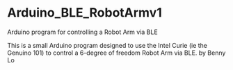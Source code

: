 # Arduino_BLE_RobotArmv1
Arduino program for controlling a Robot Arm via BLE

This is a small Arduino program designed to use the Intel Curie (ie the Genuino 101) to control a 6-degree of freedom Robot Arm via BLE.
by Benny Lo
